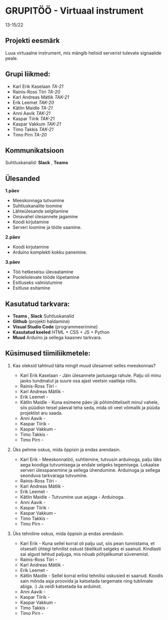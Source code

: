 # GRUPITÖÖ - Virtuaal instrument
13-15/22 

## Projekti eesmärk
Luua virtuaalne instrument, mis mängib helisid serverist tulevate signaalide peale. 

## Grupi liikmed:
- Karl Erik Kaselaan _TA-21_
- Rainis-Ross Tiiri _TA-20_
- Karl Andreas Mätlik _TAK-21_
- Erik Leemet _TAK-20_
- Kätlin Maidle _TA-21_
- Anni Aavik _TAK-21_
- Kaspar Tiirik _TAK-21_
- Kaspar Vakkum _TAK-21_
- Timo Takkis _TAK-21_
- Timo Pirn _TA-20_

## Kommunikatsioon
Suhtluskanalid: 
**Slack** , 
**Teams**

## Ülesanded
**1.päev**
- Meeskonnaga tutvumine
- Suhtluskanalite loomine
- Lähteülesande selgitamine
- Omavahel ülesannete jagamine
- Koodi kirjutamine
- Serveri loomine ja tööle saamine.

**2.päev**
- Koodi kirjutamine 
- Arduino komplekti kokku panemine.

**3.päev**
- Töö hetkeseisu ülevaatamine
- Pooleliolevate tööde lõpetamine
- Esitluseks valmistumine
- Esitluse esitamine

## Kasutatud tarkvara:
* **Teams , Slack** Suhtluskanalid 
* **Github** (projekti haldamine)
* **Visual Studio Code** (programmeerimine)
* **Kasutatud keeled** HTML + CSS + JS + Python
* **Muud** Arduino ja sellega kaasnev tarkvara.

## Küsimused tiimiliikmetele: 
1. Kas oleksid tahtnud täita mingit muud ülesannet selles meeskonnas?
   * Karl Erik Kaselaan - Jäin ülesannete jaotusega rahule. Palju oli minu jaoks tundmatut ja suure osa ajast veetsin vaatleja rollis. 
   * Rainis-Ross Tiiri - 
   * Karl Andreas Mätlik -
   * Erik Leemet -
   * Kätlin Maidle - Kuna esimene päev jäi põhimõtteliselt minul vahele, siis püüdisn teisel päeval teha seda, mida oli veel võimalik ja püüda projektist aru saada.
   * Anni Aavik -
   * Kaspar Tiirik - 
   * Kaspar Vakkum -
   * Timo Takkis -
   * Timo Pirn -


2. Üks pehme oskus, mida õppisin ja endas arendasin.
   * Karl Erik - Meeskonnatöö, suhtlemine, tutvusin arduinoga, palju läks aega koodiga tutvumisega ja endale selgeks tegemisega. Lokaalse serveri ülesspanemine ja sellega ühendumine. Arduinoga ja sellega seonduva tarkvaraga tutvumine.
   * Rainis-Ross Tiiri -
   * Karl Andreas Mätlik -
   * Erik Leemet -
   * Kätlin Maidle - Tutvumine uue asjaga - Arduinoga.
   * Anni Aavik -
   * Kaspar Tiirik -
   * Kaspar Vakkum -
   * Timo Takkis -
   * Timo Pirn -
   

3. Üks tehniline oskus, mida õppisin ja endas arendasin.
   * Karl Erik - Kuna sellel korral oli palju uut, siis pean tunnistama, et otseselt ühtegi tehnilist oskust täielikult selgeks ei saanud. Kindlasti sai algust tehtud paljuga, mis nõuab põhjalikumat süvenemist.
   * Rainis-Ross Tiiri - 
   * Karl Andreas Mätlik -
   * Erik Leemet - 
   * Kätlin Maidle - Sellel korral erilisi tehnilisi oskusied ei saanud. Koodis sain mõnda asja proovida ja katsetada targemate ning tublimate abiga. :) Ja veidi katsetada ka arduinot.
   * Anni Aavik -
   * Kaspar Tiirik -
   * Kaspar Vakkum -
   * Timo Takkis -
   * Timo Pirn -
   
